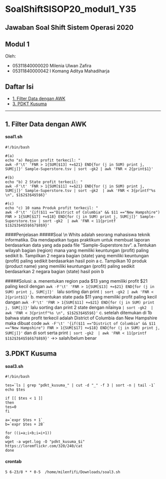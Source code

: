 # SoalShiftSISOP20_modul1_Y35

## Jawaban Soal Shift Sistem Operasi 2020

## Modul 1

Oleh: 

* 05311840000020 Milenia Ulwan Zafira
* 05311840000042 I Komang Aditya Mahadiharja

## Daftar Isi
* [1. Filter Data dengan AWK](#1-filter-data-dengan-awk)
* [3. PDKT Kusuma](#3-pdkt-kusuma)
- - - 

## 1. Filter Data dengan AWK
#### soal1.sh
```
#!/bin/bash

#(a)
echo "a) Region profit terkecil: "
awk -F'\t' 'FNR > 1{SUM[$13] +=$21} END{for (j in SUM) print j, SUM[j]}' Sample-Superstore.tsv | sort -gk2 | awk 'FNR < 2{print$1}'

#(b)
echo "b) 2 State profit terkecil: "
awk -F'\t' 'FNR > 1{SUM[$11] +=$21} END{for (j in SUM) print j, SUM[j]}' Sample-Superstore.tsv | sort -gk2  | awk 'FNR < 3{printf"%s \n", $1$2$3$4$5$6}'

#(c)
echo "c) 10 nama Produk profit terkecil: "
awk -F'\t' '{if($11 =="District of Columbia" && $11 =="New Hampshire") FNR > 1{SUM[$17] +=$18} END{for (j in SUM) print j, SUM[j]}' Sample-Superstore.tsv | sort -gk2  | awk 'FNR < 11{printf $1$2$3$4$5$6$7$8$9}'
```
####Penjelasan
#####Soal \n
Whits adalah seorang mahasiswa teknik informatika. Dia mendapatkan tugas praktikum
untuk membuat laporan berdasarkan data yang ada pada file “Sample-Superstore.tsv”.
a.Tentukan wilayah bagian (region) mana yang memiliki keuntungan (profit) paling
sedikit
b. Tampilkan 2 negara bagian (state) yang memiliki keuntungan (profit) paling
sedikit berdasarkan hasil poin a
c. Tampilkan 10 produk (product name) yang memiliki keuntungan (profit) paling
sedikit berdasarkan 2 negara bagian (state) hasil poin b

#####Solusi:
a. menentukan region pada $13 yang memiliki profit $21 paling kecil dengan ``awk -F'\t' 'FNR > 1{SUM[$13] +=$21} END{for (j in SUM) print j, SUM[j]}' `` lalu sorting dan print ``| sort -gk2 | awk 'FNR < 2{print$1}'``
b. menentukan state pada $11 yang memiliki profit paling kecil dangan ``awk -F'\t' 'FNR > 1{SUM[$11] +=$21} END{for (j in SUM) print j, SUM[j]}'`` lalu sorting dan print 2 state dengan nilainya ``| sort -gk2  | awk 'FNR < 3{printf"%s \n", $1$2$3$4$5$6}'``
c. setelah ditemukan di 1b bahwa state profit terkecil adalah District of Columbia dan New Hampshire maka dibuat code ``awk -F'\t' '{if($11 =="District of Columbia" && $11 =="New Hampshire") FNR > 1{SUM[$17] +=$18} END{for (j in SUM) print j, SUM[j]}'`` dan di sort serta print ``| sort -gk2  | awk 'FNR < 11{printf $1$2$3$4$5$6$7$8$9}'`` ->> salah/belum benar

## 3.PDKT Kusuma
#### soal3.sh
```
#!/bin/bash

tes=`ls | grep "pdkt_kusuma_" | cut -d "_" -f 3 | sort -n | tail -1`
echo $tes

if [[ $tes < 1 ]]
then
tes=0
fi

a=`expr $tes + 1`
b=`expr $tes + 28`

for ((i=a;i<b;i=i+1))
do
wget -a wget.log -O "pdkt_kusuma_$i" https://loremflickr.com/320/240/cat
done
```
#### crontab
```
5 6-23/8 * * 0-5  /home/milenfifi/Downloads/soal3.sh
```
